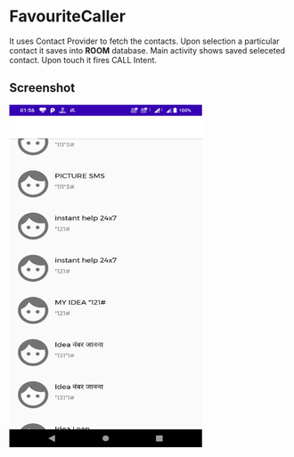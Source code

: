 # FavouriteCaller

It uses Contact Provider to fetch the contacts. 
Upon selection a particular contact it saves into **ROOM** database.
Main activity shows saved seleceted contact. Upon touch it fires CALL Intent.

## Screenshot

<img src="/screenshots/ss01.png" width="346" height="615" alt="Home"/>
